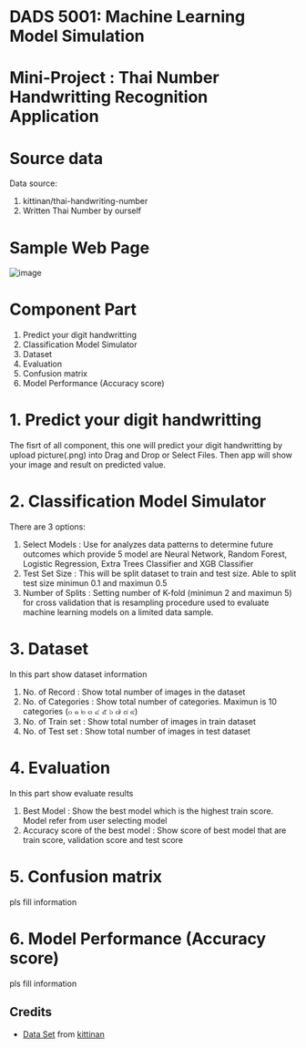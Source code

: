 # DADS 5001: Machine Learning Model Simulation
# Mini-Project : Thai Number Handwritting Recognition Application

# Source data
Data source:
  1. kittinan/thai-handwriting-number
  2. Written Thai Number by ourself

# Sample Web Page
![image](https://github.com/eatrabyo/dads_5001_dash_app_for_ml/assets/114765725/0ebf15d0-8c32-41d4-8064-76e72b6ac308)

# Component Part
  1. Predict your digit handwritting
  2. Classification Model Simulator
  3. Dataset
  4. Evaluation
  5. Confusion matrix
  6. Model Performance (Accuracy score)

# 1. Predict your digit handwritting
The fisrt of all component, this one will predict your digit handwritting by upload picture(.png) into Drag and Drop or Select Files.
Then app will show your image and result on predicted value.

# 2. Classification Model Simulator
There are 3 options:
  1. Select Models    : Use for analyzes data patterns to determine future outcomes which provide 5 model are Neural Network, Random Forest, Logistic Regression,                         Extra Trees Classifier and XGB Classifier
  2. Test Set Size    : This will be split dataset to train and test size. Able to split test size minimun 0.1 and maximun 0.5
  3. Number of Splits : Setting number of K-fold (minimun 2 and maximun 5) for cross validation that is resampling procedure used to evaluate machine learning                             models on a limited data sample.

# 3. Dataset
In this part show dataset information
  1. No. of Record      : Show total number of images in the dataset
  2. No. of Categories  : Show total number of categories. Maximun is 10 categories (๐ ๑ ๒ ๓ ๔ ๕ ๖ ๗ ๘ ๙)
  3. No. of Train set   : Show total number of images in train dataset
  4. No. of Test set    : Show total number of images in test dataset

# 4. Evaluation
In this part show evaluate results
  1. Best Model                       : Show the best model which is the highest train score. Model refer from user selecting model
  2. Accuracy score of the best model : Show score of best model that are train score, validation score and test score

# 5. Confusion matrix
pls fill information

# 6. Model Performance (Accuracy score)
pls fill information

## Credits

- [Data Set](https://github.com/kittinan/thai-handwriting-number) from [kittinan](https://github.com/kittinan)
